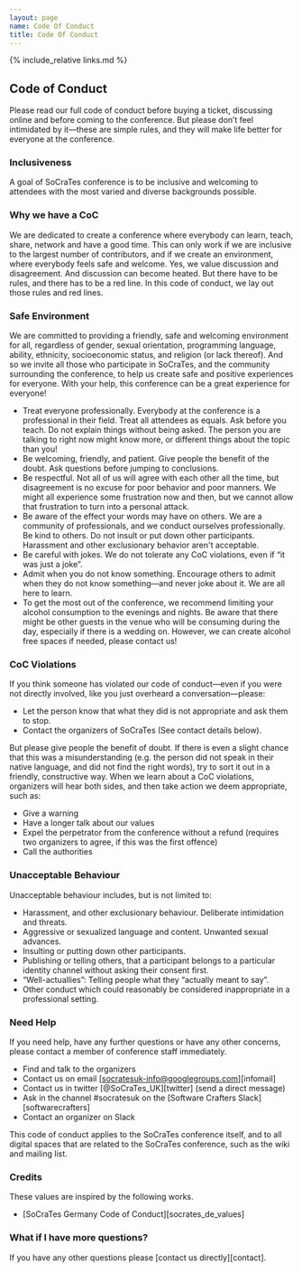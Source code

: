 ```yaml
---
layout: page
name: Code Of Conduct
title: Code Of Conduct
---
```


{% include_relative links.md %}

## Code of Conduct

Please read our full code of conduct before buying a ticket, discussing online and before coming to 
the conference. But please don’t feel intimidated by it—these are simple rules, and they will make 
life better for everyone at the conference.

### Inclusiveness

A goal of SoCraTes conference is to be inclusive and welcoming to attendees with the most varied and diverse backgrounds possible.

### Why we have a CoC

We are dedicated to create a conference where everybody can learn, teach, share, network and have a good time. This can only work if we are inclusive to the largest number of contributors, and if we create an environment, where everybody feels safe and welcome.
Yes, we value discussion and disagreement. And discussion can become heated. But there have to be rules, and there has to be a red line.
In this code of conduct, we lay out those rules and red lines.

### Safe Environment

We are committed to providing a friendly, safe and welcoming environment for all, regardless of gender, sexual orientation, programming language, ability, ethnicity, socioeconomic status, and religion (or lack thereof).
And so we invite all those who participate in SoCraTes, and the community surrounding the conference, to help us create safe and positive experiences for everyone. With your help, this conference can be a great experience for everyone!

 * Treat everyone professionally. Everybody at the conference is a professional in their field. Treat all attendees as equals. Ask before you teach. Do not explain things without being asked. The person you are talking to right now might know more, or different things about the topic than you!
 * Be welcoming, friendly, and patient. Give people the benefit of the doubt. Ask questions before jumping to conclusions.
 * Be respectful. Not all of us will agree with each other all the time, but disagreement is no excuse for poor behavior and poor manners. We might all experience some frustration now and then, but we cannot allow that frustration to turn into a personal attack.
 * Be aware of the effect your words may have on others. We are a community of professionals, and we conduct ourselves professionally. Be kind to others. Do not insult or put down other participants. Harassment and other exclusionary behavior aren't acceptable.
 * Be careful with jokes. We do not tolerate any CoC violations, even if “it was just a joke”.
 * Admit when you do not know something. Encourage others to admit when they do not know something—and never joke about it. We are all here to learn.
 * To get the most out of the conference, we recommend limiting your alcohol consumption to the evenings and nights. Be aware that there might be other guests in the venue who will be consuming during the day, especially if there is a wedding on. However, we can create alcohol free spaces if needed, please contact us!

### CoC Violations

If you think someone has violated our code of conduct—even if you were not directly involved, like you just overheard a conversation—please:

 * Let the person know that what they did is not appropriate and ask them to stop.
 * Contact the organizers of SoCraTes (See contact details below).

But please give people the benefit of doubt. If there is even a slight chance that this was a misunderstanding (e.g. the person did not speak in their native language, and did not find the right words), try to sort it out in a friendly, constructive way.
When we learn about a CoC violations, organizers will hear both sides, and then take action we deem appropriate, such as:

 * Give a warning
 * Have a longer talk about our values
 * Expel the perpetrator from the conference without a refund (requires two organizers to agree, if this was the first offence)
 * Call the authorities

### Unacceptable Behaviour

Unacceptable behaviour includes, but is not limited to:

 * Harassment, and other exclusionary behaviour. Deliberate intimidation and threats.
 * Aggressive or sexualized language and content. Unwanted sexual advances.
 * Insulting or putting down other participants.
 * Publishing or telling others, that a participant belongs to a particular identity channel without asking their consent first.
 * “Well-actuallies”: Telling people what they “actually meant to say”.
 * Other conduct which could reasonably be considered inappropriate in a professional setting.

### Need Help

If you need help, have any further questions or have any other concerns, please contact a member of conference staff immediately.

 * Find and talk to the organizers
 * Contact us on email [socratesuk-info@googlegroups.com][infomail]
 * Contact us in twitter [@SoCraTes_UK][twitter] (send a direct message)
 * Ask in the channel #socratesuk on the [Software Crafters Slack][softwarecrafters]
 * Contact an organizer on Slack

This code of conduct applies to the SoCraTes conference itself, and to all digital spaces that are related to the SoCraTes conference, such as the wiki and mailing list.

### Credits

These values are inspired by the following works.

 * [SoCraTes Germany Code of Conduct][socrates_de_values]

### What if I have more questions?
If you have any other questions please [contact us directly][contact].
 
